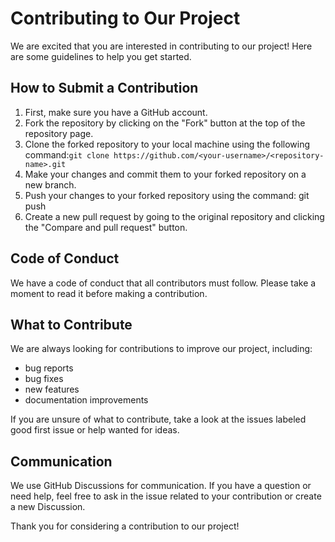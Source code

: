 # Contributing to Our Project

We are excited that you are interested in contributing to our project! Here are some guidelines to help you get started.

## How to Submit a Contribution

1. First, make sure you have a GitHub account.
1. Fork the repository by clicking on the "Fork" button at the top of the repository page.
1. Clone the forked repository to your local machine using the following command:`git clone https://github.com/<your-username>/<repository-name>.git`
1. Make your changes and commit them to your forked repository on a new branch.
1. Push your changes to your forked repository using the command: git push
1. Create a new pull request by going to the original repository and clicking the "Compare and pull request" button.

## Code of Conduct

We have a code of conduct that all contributors must follow. Please take a moment to read it before making a contribution.

## What to Contribute

We are always looking for contributions to improve our project, including:

- bug reports
- bug fixes
- new features
- documentation improvements

If you are unsure of what to contribute, take a look at the issues labeled good first issue or help wanted for ideas.

## Communication

We use GitHub Discussions for communication. If you have a question or need help, feel free to ask in the issue related to your contribution or create a new Discussion.

Thank you for considering a contribution to our project!
